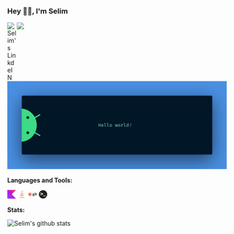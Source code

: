 ### Hey 👋🏽, I'm Selim


<a href="https://www.linkedin.com/in/kemal-selim-tekinarslan-a3780722/">
  <img align="left" alt="Selim's LinkdeIN" width="22px" src="https://cdn.jsdelivr.net/npm/simple-icons@v3/icons/linkedin.svg" />
</a>

![](https://komarev.com/ghpvc/?username=tekinarslan)


<br />
<br />

<img src="https://raw.githubusercontent.com/nuhkoca/nuhkoca/master/resources/banner.png" alt="Hello world">

<!--
**tekinarslan/tekinarslan** is a ✨ _special_ ✨ repository because its `README.md` (this file) appears on your GitHub profile.

Here are some ideas to get you started:

- 🔭 I’m currently working on improving my techskill
- 🌱 I’m currently learning ...
- 👯 I’m looking to collaborate on github
- 💬 Ask me about anything, I am happy to help;
- 📫 How to reach me: selim.tekinarslan@gmail.com
- 😄 Pronouns: ...
- ⚡ Fun fact: ...
-->

**Languages and Tools:**  

<code><img height="20" src="https://raw.githubusercontent.com/github/explore/80688e429a7d4ef2fca1e82350fe8e3517d3494d/topics/kotlin/kotlin.png"></code>
<code><img height="20" src="https://raw.githubusercontent.com/github/explore/80688e429a7d4ef2fca1e82350fe8e3517d3494d/topics/java/java.png"></code>
<code><img height="20" src="https://raw.githubusercontent.com/github/explore/80688e429a7d4ef2fca1e82350fe8e3517d3494d/topics/git/git.png"></code>
<code><img height="20" src="https://raw.githubusercontent.com/github/explore/80688e429a7d4ef2fca1e82350fe8e3517d3494d/topics/terminal/terminal.png"></code>

**Stats:**

![Selim's github stats](https://github-readme-stats.vercel.app/api?username=tekinarslan&show_icons=true&hide_border=true)



